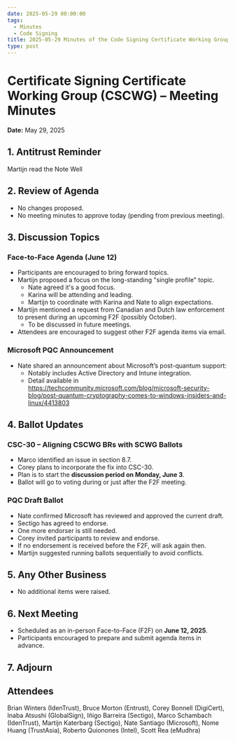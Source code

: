 ```yaml
---
date: 2025-05-29 00:00:00
tags:
  - Minutes
  - Code Signing
title: 2025-05-29 Minutes of the Code Signing Certificate Working Group 
type: post
---
```


# Certificate Signing Certificate Working Group (CSCWG) – Meeting Minutes

**Date:** May 29, 2025  

## 1. Antitrust Reminder

Martijn read the Note Well

## 2. Review of Agenda

- No changes proposed.
- No meeting minutes to approve today (pending from previous meeting).

## 3. Discussion Topics

### Face-to-Face Agenda (June 12)

- Participants are encouraged to bring forward topics.
- Martijn proposed a focus on the long-standing "single profile" topic.
  - Nate agreed it's a good focus.
  - Karina will be attending and leading.
  - Martijn to coordinate with Karina and Nate to align expectations.
- Martijn mentioned a request from Canadian and Dutch law enforcement to present during an upcoming F2F (possibly October). 
  - To be discussed in future meetings.
- Attendees are encouraged to suggest other F2F agenda items via email.

### Microsoft PQC Announcement

- Nate shared an announcement about Microsoft’s post-quantum support:
  - Notably includes Active Directory and Intune integration.
  - Detail available in https://techcommunity.microsoft.com/blog/microsoft-security-blog/post-quantum-cryptography-comes-to-windows-insiders-and-linux/4413803

## 4. Ballot Updates

### CSC-30 – Aligning CSCWG BRs with SCWG Ballots

- Marco identified an issue in section 8.7.
- Corey plans to incorporate the fix into CSC-30.
- Plan is to start the **discussion period on Monday, June 3**.
- Ballot will go to voting during or just after the F2F meeting.

### PQC Draft Ballot

- Nate confirmed Microsoft has reviewed and approved the current draft.
- Sectigo has agreed to endorse.
- One more endorser is still needed.
- Corey invited participants to review and endorse.
- If no endorsement is received before the F2F, will ask again then.
- Martijn suggested running ballots sequentially to avoid conflicts.

## 5. Any Other Business

- No additional items were raised.

## 6. Next Meeting

- Scheduled as an in-person Face-to-Face (F2F) on **June 12, 2025**.
- Participants encouraged to prepare and submit agenda items in advance.

## 7. Adjourn

## Attendees

Brian Winters (IdenTrust), Bruce Morton (Entrust), Corey Bonnell (DigiCert), Inaba Atsushi (GlobalSign), Iñigo Barreira (Sectigo), Marco Schambach (IdenTrust), Martijn Katerbarg (Sectigo), Nate Santiago (Microsoft), Nome Huang (TrustAsia), Roberto Quionones (Intel), Scott Rea (eMudhra)


